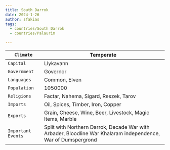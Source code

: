 ```yaml
---
title: South Darrok
date: 2024-1-26
author: sfakias
tags:
  - countries/South Darrok
  - countries/Palaurim

---
```

| `Climate` | Temperate |
| --- | --- |
| `Capital` | Llykavann |
| `Government` | Governor |
| `Languages` | Common, Elven |
| `Population` | 1050000 |
| `Religions` | Factar, Nahema, Sigard, Reszek, Tarov |
| `Imports` | Oil, Spices, Timber, Iron, Copper |
| `Exports` | Grain, Cheese, Wine, Beer, Livestock, Magic Items, Marble |
| `Important Events` | Split with Northern Darrok, Decade War with Arbader, Bloodline War Khalaram independence, War of Dumspergrond |
